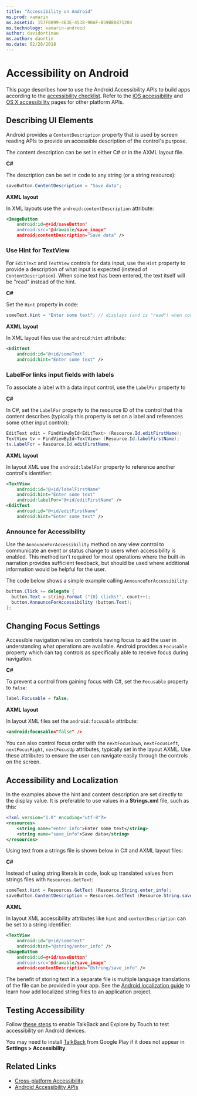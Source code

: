 ```yaml
---
title: "Accessibility on Android"
ms.prod: xamarin
ms.assetid: 157F0899-4E3E-4538-90AF-B59B8A871204
ms.technology: xamarin-android
author: davidortinau
ms.author: daortin
ms.date: 02/28/2018
---
```


# Accessibility on Android

This page describes how to use the Android Accessibility APIs
to build apps according to the
[accessibility checklist](~/cross-platform/app-fundamentals/accessibility.md).
Refer to the
[iOS accessibility](~/ios/app-fundamentals/accessibility.md)
and [OS X accessibility](~/mac/app-fundamentals/accessibility.md) pages for
other platform APIs.

## Describing UI Elements

Android provides a `ContentDescription` property that is used by
screen reading APIs to provide an accessible description of the control's purpose.

The content description can be set in either C# or in the AXML layout file.

**C#**

The description can be set in code to any string (or a string resource):

```csharp
saveButton.ContentDescription = "Save data";
```

**AXML layout**

In XML layouts use the `android:contentDescription` attribute:

```xml
<ImageButton
    android:id=@+id/saveButton"
    android:src="@drawable/save_image"
    android:contentDescription="Save data" />
```

### Use Hint for TextView

For `EditText` and `TextView` controls for data input, use the `Hint` property
to provide a description of what input is expected (instead of `ContentDescription`).
When some text has been entered, the text itself will be "read" instead of the hint.

**C#**

Set the `Hint` property in code:

```csharp
someText.Hint = "Enter some text"; // displays (and is "read") when control is empty
```

**AXML layout**

In XML layout files use the `android:hint` attribute:

```xml
<EditText
    android:id="@+id/someText"
    android:hint="Enter some text" />
```

### LabelFor links input fields with labels

To associate a label with a data input control, use the `LabelFor`
property to

**C#**

In C#, set the `LabelFor` property to the resource ID of the
control that this content describes (typically this property is
set on a label and references some other input control):

```csharp
EditText edit = FindViewById<EditText> (Resource.Id.editFirstName);
TextView tv = FindViewById<TextView> (Resource.Id.labelFirstName);
tv.LabelFor = Resource.Id.editFirstName;
```

**AXML layout**

In layout XML use the `android:labelFor` property to reference
another control's identifier:

```xml
<TextView
    android:id="@+id/labelFirstName"
    android:hint="Enter some text"
    android:labelFor="@+id/editFirstName" />
<EditText
    android:id="@+id/editFirstName"
    android:hint="Enter some text" />
```

### Announce for Accessibility

Use the `AnnounceForAccessibility` method on any view control to
communicate an event or status change to users when accessibility is
enabled. This method isn't required for most operations where the built-in
narration provides sufficient feedback, but should be used where additional
information would be helpful for the user.

The code below shows a simple example calling `AnnounceForAccessibility`:

```csharp
button.Click += delegate {
  button.Text = string.Format ("{0} clicks!", count++);
  button.AnnounceForAccessibility (button.Text);
};
```

## Changing Focus Settings

Accessible navigation relies on controls having focus to aid the
user in understanding what operations are available. Android provides
a `Focusable` property which can tag controls as specifically able
to receive focus during navigation.

**C#**

To prevent a control from gaining focus with C#, set the `Focusable`
property to `false`:

```csharp
label.Focusable = false;
```

**AXML layout**

In layout XML files set the `android:focusable` attribute:

```xml
<android:focusable="false" />
```

You can also control focus order with the
`nextFocusDown`, `nextFocusLeft`, `nextFocusRight`, `nextFocusUp`
attributes, typically set in the layout AXML. Use these attributes
to ensure the user can navigate easily through the controls
on the screen.

## Accessibility and Localization

In the examples above the hint and content description are set
directly to the display value. It is preferable to use values
in a **Strings.xml** file, such as this:

```xml
<?xml version="1.0" encoding="utf-8"?>
<resources>
    <string name="enter_info">Enter some text</string>
    <string name="save_info">Save data</string>
</resources>
```

Using text from a strings file is shown below in C# and AXML layout files:

**C#**

Instead of using string literals in code, look up translated values from
strings files with `Resources.GetText`:

```csharp
someText.Hint = Resources.GetText (Resource.String.enter_info);
saveButton.ContentDescription = Resources.GetText (Resource.String.save_info);
```

**AXML**

In layout XML accessibility attributes like `hint` and `contentDescription`
can be set to a string identifier:

```xml
<TextView
    android:id="@+id/someText"
    android:hint="@string/enter_info" />
<ImageButton
    android:id=@+id/saveButton"
    android:src="@drawable/save_image"
    android:contentDescription="@string/save_info" />
```

The benefit of storing text in a separate file is multiple language
translations of the file can be provided in your app. See the
[Android localization guide](~/android/app-fundamentals/localization.md)
to learn how add localized string files to an application project.

## Testing Accessibility

Follow [these steps](https://developer.android.com/training/accessibility/testing.html#how-to)
to enable TalkBack and Explore by Touch to test accessibility on Android devices.

You may need to install [TalkBack](https://play.google.com/store/apps/details?id=com.google.android.marvin.talkback)
from Google Play if it does not appear in **Settings > Accessibility**.

## Related Links

- [Cross-platform Accessibility](~/cross-platform/app-fundamentals/accessibility.md)
- [Android Accessibility APIs](https://developer.android.com/guide/topics/ui/accessibility/index.html)
